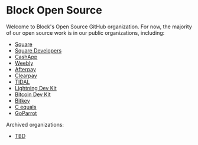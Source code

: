 # Block Open Source

Welcome to Block's Open Source GitHub organization. For now, the majority of our open source work is in our public organizations, including: 
* [Square](https://github.com/square)
* [Square Developers](https://github.com/Square-Developers)
* [CashApp](https://github.com/cashapp) 
* [Weebly](https://github.com/weebly) 
* [Afterpay](https://github.com/afterpay) 
* [Clearpay](https://github.com/clearpayeu)
* [TIDAL](https://github.com/tidal-music)
* [Lightning Dev Kit](https://github.com/lightningdevkit)
* [Bitcoin Dev Kit](https://github.com/bitcoindevkit)
* [Bitkey](https://github.com/proto-at-block)
* [C equals](https://github.com/cequals)
* [GoParrot](https://github.com/goparrot)

Archived organizations:
* [TBD](https://github.com/TBD54566975)

